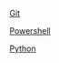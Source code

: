 <!--
.. title: cli
.. slug: cli
.. date: 2023-10-29 14:07:04 UTC-03:00
.. tags: 
.. category: 
.. link: 
.. description: 
.. type: text
-->

[Git](link://slug/git)

[Powershell](link://slug/powershell)

[Python](link://slug/python)